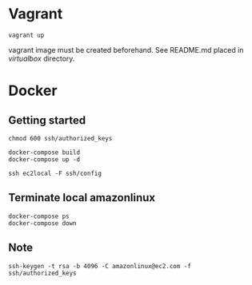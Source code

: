# Vagrant

```
vagrant up
```

vagrant image must be created beforehand. See README.md placed in _virtualbox_ directory.

# Docker

## Getting started

```
chmod 600 ssh/authorized_keys
```

```
docker-compose build
docker-compose up -d
```

```
ssh ec2local -F ssh/config
```

## Terminate local amazonlinux

```
docker-compose ps
docker-compose down
```

## Note

```
ssh-keygen -t rsa -b 4096 -C amazonlinux@ec2.com -f ssh/authorized_keys
```
